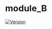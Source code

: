# module_B
[![Version](https://img.shields.io/badge/latest-1.2.0-blue/)](https://github.com/maite828/module_B.git)
